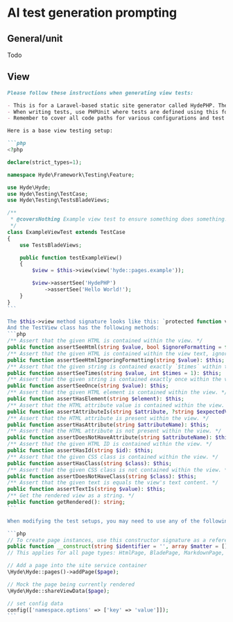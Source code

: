 # AI test generation prompting

## General/unit

Todo

## View

````markdown
Please follow these instructions when generating view tests:

- This is for a Laravel-based static site generator called HydePHP. The tests are written in PHPUnit, but we have some custom helpers, listed below.
- When writing tests, use PHPUnit where tests are defined using this format: `public function testDoingSomethingDoesSomething()`, we do not specify return types on test methods, but we do when adding testing helper methods.
- Remember to cover all code paths for various configurations and test fixture setups,

Here is a base view testing setup:

```php
<?php

declare(strict_types=1);

namespace Hyde\Framework\Testing\Feature;

use Hyde\Hyde;
use Hyde\Testing\TestCase;
use Hyde\Testing\TestsBladeViews;

/**
 * @coversNothing Example view test to ensure something does something.
 */
class ExampleViewTest extends TestCase
{
    use TestsBladeViews;

    public function testExampleView()
    {
        $view = $this->view(view('hyde::pages.example'));

        $view->assertSee('HydePHP')
            ->assertSee('Hello World!');
    }
}
```

The $this->view method signature looks like this: `protected function view(string|View $view, $data = []): TestView`
And the TestView class has the following methods:
```php
/** Assert that the given HTML is contained within the view. */
public function assertSeeHtml(string $value, bool $ignoreFormatting = false): $this;
/** Assert that the given HTML is contained within the view text, ignoring whitespace and newlines. */
public function assertSeeHtmlIgnoringFormatting(string $value): $this;
/** Assert that the given string is contained exactly `$times` within the view. */
public function assertSeeTimes(string $value, int $times = 1): $this;
/** Assert that the given string is contained exactly once within the view. */
public function assertSeeOnce(string $value): $this;
/** Assert that the given HTML element is contained within the view. */
public function assertHasElement(string $element): $this;
/** Assert that the HTML attribute value is contained within the view. */
public function assertAttributeIs(string $attribute, ?string $expectedValue = null): $this;
/** Assert that the HTML attribute is present within the view. */
public function assertHasAttribute(string $attributeName): $this;
/** Assert that the HTML attribute is not present within the view. */
public function assertDoesNotHaveAttribute(string $attributeName): $this;
/** Assert that the given HTML ID is contained within the view. */
public function assertHasId(string $id): $this;
/** Assert that the given CSS class is contained within the view. */
public function assertHasClass(string $class): $this;
/** Assert that the given CSS class is not contained within the view. */
public function assertDoesNotHaveClass(string $class): $this;
/** Assert that the given text is equals the view's text content. */
public function assertTextIs(string $value): $this;
/** Get the rendered view as a string. */
public function getRendered(): string;
```

When modifying the test setups, you may need to use any of the following helpers:

```php
// To create page instances, use this constructor signature as a reference:
public function __construct(string $identifier = '', array $matter = [], string $markdown = '') // Note that BladePages do not have the markdown parameter
// This applies for all page types: HtmlPage, BladePage, MarkdownPage, MarkdownPost, DocumentationPage (All under the Hyde\Pages namespace)

// Add a page into the site service container
\Hyde\Hyde::pages()->addPage($page);

// Mock the page being currently rendered
\Hyde\Hyde::shareViewData($page);

// set config data
config(['namespace.options' => ['key' => 'value']]);
```

````
